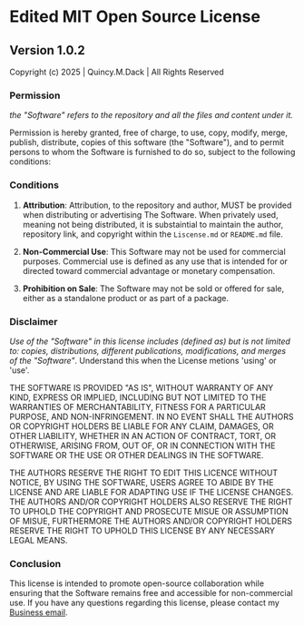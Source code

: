 # Edited MIT Open Source License

## Version 1.0.2

Copyright (c) 2025 | Quincy.M.Dack | All Rights Reserved

### Permission

*the "Software" refers to the repository and all the files and content under it.*

Permission is hereby granted, free of charge, to use, copy, modify, merge, publish, distribute, copies of this software (the "Software"), and to permit persons to whom the Software is furnished to do so, subject to the following conditions:

### Conditions

1. **Attribution**: Attribution, to the repository and author, MUST be provided when distributing or advertising The Software. When privately used, meaning not being distributed, it is substaintial to maintain the author, repository link, and copyright within the `Liscense.md` or `README.md` file.
   
2. **Non-Commercial Use**: This Software may not be used for commercial purposes. Commercial use is defined as any use that is intended for or directed toward commercial advantage or monetary compensation.

3. **Prohibition on Sale**: The Software may not be sold or offered for sale, either as a standalone product or as part of a package.

### Disclaimer

*Use of the "Software" in this license includes (defined as) but is not limited to: copies, distributions, different publications, modifications, and merges of the "Software"*. Understand this when the License metions 'using' or 'use'.

THE SOFTWARE IS PROVIDED "AS IS", WITHOUT WARRANTY OF ANY KIND, EXPRESS OR IMPLIED, INCLUDING BUT NOT LIMITED TO THE WARRANTIES OF MERCHANTABILITY, FITNESS FOR A PARTICULAR PURPOSE, AND NON-INFRINGEMENT. IN NO EVENT SHALL THE AUTHORS OR COPYRIGHT HOLDERS BE LIABLE FOR ANY CLAIM, DAMAGES, OR OTHER LIABILITY, WHETHER IN AN ACTION OF CONTRACT, TORT, OR OTHERWISE, ARISING FROM, OUT OF, OR IN CONNECTION WITH THE SOFTWARE OR THE USE OR OTHER DEALINGS IN THE SOFTWARE.

THE AUTHORS RESERVE THE RIGHT TO EDIT THIS LICENCE WITHOUT NOTICE, BY USING THE SOFTWARE, USERS AGREE TO ABIDE BY THE LICENSE AND ARE LIABLE FOR ADAPTING USE IF THE LICENSE CHANGES. THE AUTHORS AND/OR COPYRIGHT HOLDERS ALSO RESERVE THE RIGHT TO UPHOLD THE COPYRIGHT AND PROSECUTE MISUE OR ASSUMPTION OF MISUE, FURTHERMORE THE AUTHORS AND/OR COPYRIGHT HOLDERS RESERVE THE RIGHT TO UPHOLD THIS LICENSE BY ANY NECESSARY LEGAL MEANS.

### Conclusion

This license is intended to promote open-source collaboration while ensuring that the Software remains free and accessible for non-commercial use. If you have any questions regarding this license, please contact my [Business email](quincy.m.dack@gmail.com).
